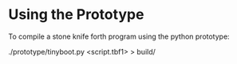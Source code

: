 # Using the Prototype

To compile a stone knife forth program using the python prototype:

./prototype/tinyboot.py <script.tbf1> > build/<script>



# Tests

* `hello42.tbf1` - outputs an ELF that does exit 42
* `Q.tbf1` - quits
* `hi.tbf1` - prints "hi"
* `cat1.tbf1` - reads 1 byte and prints it back
* `star.tbf1` - reads 8 bytes into a buffer then prints them
* `cat.tbf1` - reads all input and prints it back

run the tests with `./tools/test` or `make test`

the test script has 3 phases

## t1
Run the tests on top of the python prototype.

## t2
Compile the tests with the tinyboot1.tbf1 running on top of the python prototype.

## t3
Compile the tests using the self hosted tinyboot1 executable.
